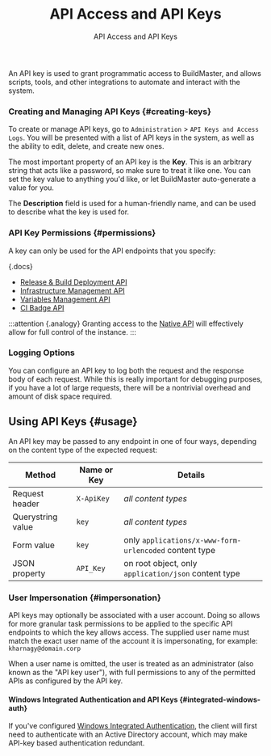 ﻿---
title: API Access and API Keys
subtitle: API Access and API Keys
sequence: 120
keywords: buildmaster, api
---

An API key is used to grant programmatic access to BuildMaster, and allows scripts, tools, and other integrations to automate and interact with the system.

### Creating and Managing API Keys {#creating-keys}

To create or manage API keys, go to `Administration` > `API Keys and Access Logs`. You will be presented with a list of API keys in the system, as well as the ability to edit, delete, and create new ones.

The most important property of an API key is the **Key**. This is an arbitrary string that acts like a password, so make sure to treat it like one. You can set the key value to anything you'd like, or let BuildMaster auto-generate a value for you.

The **Description** field is used for a human-friendly name, and can be used to describe what the key is used for.

### API Key Permissions {#permissions}

A key can only be used for the API endpoints that you specify:

{.docs}
- [Release & Build Deployment API](/support/documentation/buildmaster/reference/api/release-and-build)
- [Infrastructure Management API](/support/documentation/buildmaster/reference/api/infrastructure)
- [Variables Management API](/support/documentation/buildmaster/reference/api/variables)
- [CI Badge API](/support/documentation/buildmaster/reference/api/ci-badge)

:::attention {.analogy}
Granting access to the [Native API](/support/documentation/buildmaster/reference/api#native) will effectively allow for full control of the instance.
:::

### Logging Options

You can configure an API key to log both the request and the response body of each request. While this is really important for debugging purposes, if you have a lot of large requests, there will be a nontrivial overhead and amount of disk space required.

## Using API Keys {#usage}

An API key may be passed to any endpoint in one of four ways, depending on the content type of the expected request:

| Method | Name or Key | Details |
|----|----|----|
|Request header| `X-ApiKey` | *all content types* |
|Querystring value| `key` | *all content types* |
|Form value| `key` | only `applications/x-www-form-urlencoded` content type |
|JSON property | `API_Key` | on root object, only `application/json` content type |

### User Impersonation {#impersonation}

API keys may optionally be associated with a user account. Doing so allows for more granular task permissions to be applied to the specific API endpoints to which the key allows access. The supplied user name must match the exact user name of the account it is impersonating, for example: `kharnagy@domain.corp`

When a user name is omitted, the user is treated as an administrator (also known as the "API key user"), with full permissions to any of the permitted APIs as configured by the API key.

#### Windows Integrated Authentication and API Keys {#integrated-windows-auth}

If you've configured [Windows Integrated Authentication](/support/documentation/various/ldap/integrated-authentication), the client will first need to authenticate with an Active Directory account, which may make API-key based authentication redundant.

